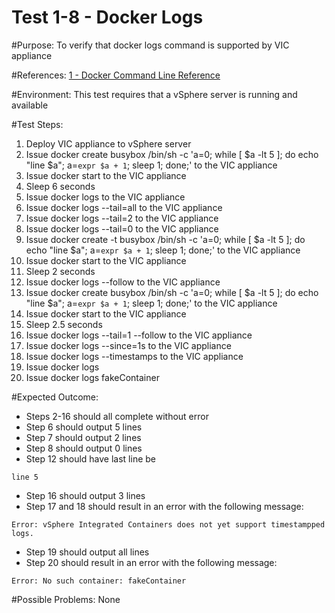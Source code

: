 Test 1-8 - Docker Logs
=======

#Purpose:
To verify that docker logs command is supported by VIC appliance

#References:
[1 - Docker Command Line Reference](https://docs.docker.com/engine/reference/commandline/logs/)

#Environment:
This test requires that a vSphere server is running and available

#Test Steps:
1. Deploy VIC appliance to vSphere server
2. Issue docker create busybox /bin/sh -c 'a=0; while [ $a -lt 5 ]; do echo "line $a"; a=`expr $a + 1`; sleep 1; done;' to the VIC appliance
3. Issue docker start <containerID> to the VIC appliance
4. Sleep 6 seconds
5. Issue docker logs <containerID> to the VIC appliance
6. Issue docker logs --tail=all <containerID> to the VIC appliance
7. Issue docker logs --tail=2 <containerID> to the VIC appliance
8. Issue docker logs --tail=0 <containerID> to the VIC appliance
9. Issue docker create -t busybox /bin/sh -c 'a=0; while [ $a -lt 5 ]; do echo "line $a"; a=`expr $a + 1`; sleep 1; done;' to the VIC appliance
10. Issue docker start <containerID> to the VIC appliance
11. Sleep 2 seconds
12. Issue docker logs --follow <containerID> to the VIC appliance
13. Issue docker create busybox /bin/sh -c 'a=0; while [ $a -lt 5 ]; do echo "line $a"; a=`expr $a + 1`; sleep 1; done;' to the VIC appliance
14. Issue docker start <containerID> to the VIC appliance
15. Sleep 2.5 seconds
16. Issue docker logs --tail=1 --follow <containerID> to the VIC appliance
17. Issue docker logs --since=1s <containerID> to the VIC appliance
18. Issue docker logs --timestamps <containerID> to the VIC appliance
19. Issue docker logs
20. Issue docker logs fakeContainer

#Expected Outcome:
* Steps 2-16 should all complete without error
* Step 6 should output 5 lines
* Step 7 should output 2 lines
* Step 8 should output 0 lines
* Step 12 should have last line be
```
line 5
```
* Step 16 should output 3 lines
* Step 17 and 18 should result in an error with the following message:
```
Error: vSphere Integrated Containers does not yet support timestampped logs.
```
* Step 19 should output all lines
* Step 20 should result in an error with the following message:
```
Error: No such container: fakeContainer
```

#Possible Problems:
None
